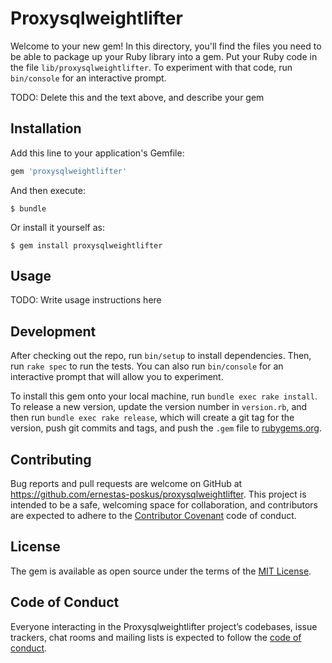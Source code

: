 # Proxysqlweightlifter

Welcome to your new gem! In this directory, you'll find the files you need to be able to package up your Ruby library into a gem. Put your Ruby code in the file `lib/proxysqlweightlifter`. To experiment with that code, run `bin/console` for an interactive prompt.

TODO: Delete this and the text above, and describe your gem

## Installation

Add this line to your application's Gemfile:

```ruby
gem 'proxysqlweightlifter'
```

And then execute:

    $ bundle

Or install it yourself as:

    $ gem install proxysqlweightlifter

## Usage

TODO: Write usage instructions here

## Development

After checking out the repo, run `bin/setup` to install dependencies. Then, run `rake spec` to run the tests. You can also run `bin/console` for an interactive prompt that will allow you to experiment.

To install this gem onto your local machine, run `bundle exec rake install`. To release a new version, update the version number in `version.rb`, and then run `bundle exec rake release`, which will create a git tag for the version, push git commits and tags, and push the `.gem` file to [rubygems.org](https://rubygems.org).

## Contributing

Bug reports and pull requests are welcome on GitHub at https://github.com/ernestas-poskus/proxysqlweightlifter. This project is intended to be a safe, welcoming space for collaboration, and contributors are expected to adhere to the [Contributor Covenant](http://contributor-covenant.org) code of conduct.

## License

The gem is available as open source under the terms of the [MIT License](https://opensource.org/licenses/MIT).

## Code of Conduct

Everyone interacting in the Proxysqlweightlifter project’s codebases, issue trackers, chat rooms and mailing lists is expected to follow the [code of conduct](https://github.com/ernestas-poskus/proxysqlweightlifter/blob/master/CODE_OF_CONDUCT.md).
